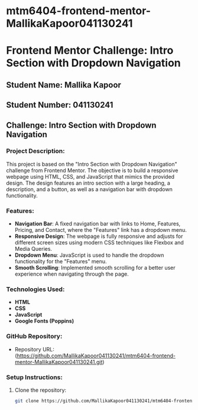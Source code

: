 # mtm6404-frontend-mentor-MallikaKapoor041130241
# Frontend Mentor Challenge: Intro Section with Dropdown Navigation

## Student Name: Mallika Kapoor
## Student Number: 041130241
## Challenge: Intro Section with Dropdown Navigation

### Project Description:
This project is based on the "Intro Section with Dropdown Navigation" challenge from Frontend Mentor. The objective is to build a responsive webpage using HTML, CSS, and JavaScript that mimics the provided design. The design features an intro section with a large heading, a description, and a button, as well as a navigation bar with dropdown functionality.

### Features:
- **Navigation Bar**: A fixed navigation bar with links to Home, Features, Pricing, and Contact, where the "Features" link has a dropdown menu.
- **Responsive Design**: The webpage is fully responsive and adjusts for different screen sizes using modern CSS techniques like Flexbox and Media Queries.
- **Dropdown Menu**: JavaScript is used to handle the dropdown functionality for the "Features" menu.
- **Smooth Scrolling**: Implemented smooth scrolling for a better user experience when navigating through the page.

### Technologies Used:
- **HTML**
- **CSS**
- **JavaScript**
- **Google Fonts (Poppins)**

### GitHub Repository:
- Repository URL: (https://github.com/MallikaKapoor041130241/mtm6404-frontend-mentor-MallikaKapoor041130241.git)

### Setup Instructions:
1. Clone the repository:
   ```bash
   git clone https://github.com/MallikaKapoor041130241/mtm6404-frontend-mentor-MallikaKapoor041130241.git
